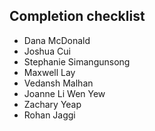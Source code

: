 ## Completion checklist
- Dana McDonald
- Joshua Cui
- Stephanie Simangunsong
- Maxwell Lay
- Vedansh Malhan
- Joanne Li Wen Yew
- Zachary Yeap
- Rohan Jaggi
